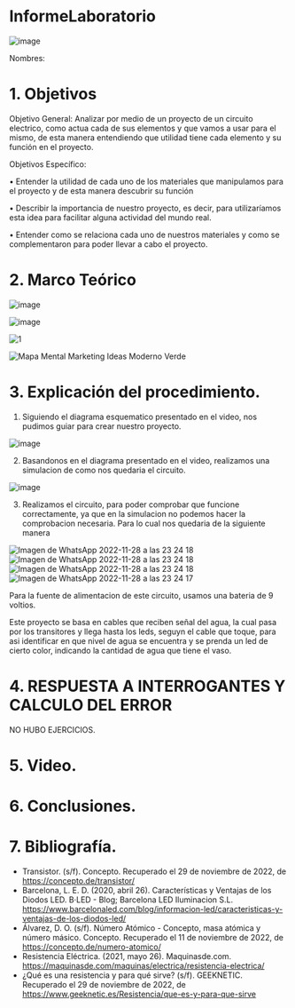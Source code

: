 # InformeLaboratorio

![image](https://user-images.githubusercontent.com/117947312/203880471-5e326b20-6cc9-4c7e-b7e1-5734e934a289.png)

Nombres: 
# 1. Objetivos

Objetivo General: 
Analizar por medio de un proyecto de un circuito electrico, como actua cada de sus elementos y que vamos a usar para el mismo, de esta manera entendiendo que utilidad tiene cada elemento y su función en el proyecto.

Objetivos Específico:

•	Entender la utilidad de cada uno de los materiales que manipulamos para el proyecto y de esta manera descubrir su función

•	Describir la importancia de nuestro proyecto, es decir, para utilizaríamos esta idea para facilitar alguna actividad del mundo real.

•	Entender como se relaciona cada uno de nuestros materiales y como se complementaron para poder llevar a cabo el proyecto.

# 2. Marco Teórico

![image](https://user-images.githubusercontent.com/117947312/204426185-63c301f8-0fee-4298-81dd-503fe2bb2fda.png)

![image](https://user-images.githubusercontent.com/117947312/204426208-fe2e4cd3-9671-4a7f-8b9f-84279ef814d6.png)

![1](https://user-images.githubusercontent.com/117947312/204430854-1cda2d7a-9db8-4777-afca-f8cb2c6a7050.png)

![Mapa Mental Marketing Ideas Moderno Verde](https://user-images.githubusercontent.com/117947312/204429472-b6b5db22-acd0-4322-b2bd-f4f199df206b.png)


# 3. Explicación del procedimiento.

1. Siguiendo el diagrama esquematico presentado en el video, nos pudimos guiar para crear nuestro proyecto.

![image](https://user-images.githubusercontent.com/116813369/204437922-865eeb21-265a-4f9e-8fc8-f4f777f4b4c7.png)

2. Basandonos en el diagrama presentado en el video, realizamos una simulacion de como nos quedaria el circuito.

![image](https://user-images.githubusercontent.com/116813369/204438111-c9572fb2-1710-4de9-ba62-e06317f7ef34.png)

3. Realizamos el circuito, para poder comprobar que funcione correctamente, ya que en la simulacion no podemos hacer la comprobacion necesaria. Para lo cual nos quedaria de la siguiente manera

![Imagen de WhatsApp 2022-11-28 a las 23 24 18](https://user-images.githubusercontent.com/116813369/204438615-198e13b6-5c43-4d4e-909a-314a29a8b564.jpg)
![Imagen de WhatsApp 2022-11-28 a las 23 24 18](https://user-images.githubusercontent.com/116813369/204438626-c47ed3c0-d787-460e-9222-ce30e06977b6.jpg)
![Imagen de WhatsApp 2022-11-28 a las 23 24 18](https://user-images.githubusercontent.com/116813369/204438635-e46a4818-dd12-4d55-8de6-bec2c750a49c.jpg)
![Imagen de WhatsApp 2022-11-28 a las 23 24 17](https://user-images.githubusercontent.com/116813369/204438602-25fdfebd-a78e-4e52-a115-e674e6727f5f.jpg)

Para la fuente de alimentacion de este circuito, usamos una bateria de 9 voltios.

Este proyecto se basa en cables que reciben señal del agua, la cual pasa por los transitores y llega hasta los leds, seguyn el cable que toque, para asi identificar en que nivel de agua se encuentra y se prenda un led de cierto color, indicando la cantidad de agua que tiene el vaso.

# 4. RESPUESTA A INTERROGANTES Y CALCULO DEL ERROR
NO HUBO EJERCICIOS.

# 5. Video.

# 6. Conclusiones.

# 7. Bibliografía.

* Transistor. (s/f). Concepto. Recuperado el 29 de noviembre de 2022, de https://concepto.de/transistor/
* Barcelona, L. E. D. (2020, abril 26). Características y Ventajas de los Diodos LED. B·LED - Blog; Barcelona LED Iluminacion S.L. https://www.barcelonaled.com/blog/informacion-led/caracteristicas-y-ventajas-de-los-diodos-led/
* Álvarez, D. O. (s/f). Número Atómico - Concepto, masa atómica y número másico. Concepto. Recuperado el 11 de noviembre de 2022, de https://concepto.de/numero-atomico/
* Resistencia Eléctrica. (2021, mayo 26). Maquinasde.com. https://maquinasde.com/maquinas/electrica/resistencia-electrica/
* ¿Qué es una resistencia y para qué sirve? (s/f). GEEKNETIC. Recuperado el 29 de noviembre de 2022, de https://www.geeknetic.es/Resistencia/que-es-y-para-que-sirve
